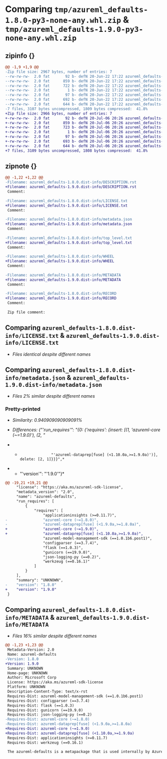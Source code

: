 # Comparing `tmp/azureml_defaults-1.8.0-py3-none-any.whl.zip` & `tmp/azureml_defaults-1.9.0-py3-none-any.whl.zip`

## zipinfo {}

```diff
@@ -1,9 +1,9 @@
-Zip file size: 2967 bytes, number of entries: 7
--rw-rw-rw-  2.0 fat       92 b- defN 20-Jun-22 17:22 azureml_defaults-1.8.0.dist-info/DESCRIPTION.rst
--rw-rw-rw-  2.0 fat      859 b- defN 20-Jun-22 17:22 azureml_defaults-1.8.0.dist-info/LICENSE.txt
--rw-rw-rw-  2.0 fat      722 b- defN 20-Jun-22 17:22 azureml_defaults-1.8.0.dist-info/metadata.json
--rw-rw-rw-  2.0 fat        1 b- defN 20-Jun-22 17:22 azureml_defaults-1.8.0.dist-info/top_level.txt
--rw-rw-rw-  2.0 fat       97 b- defN 20-Jun-22 17:22 azureml_defaults-1.8.0.dist-info/WHEEL
--rw-rw-rw-  2.0 fat      692 b- defN 20-Jun-22 17:22 azureml_defaults-1.8.0.dist-info/METADATA
--rw-rw-rw-  2.0 fat      644 b- defN 20-Jun-22 17:22 azureml_defaults-1.8.0.dist-info/RECORD
-7 files, 3107 bytes uncompressed, 1809 bytes compressed:  41.8%
+Zip file size: 2966 bytes, number of entries: 7
+-rw-rw-rw-  2.0 fat       92 b- defN 20-Jul-06 20:26 azureml_defaults-1.9.0.dist-info/DESCRIPTION.rst
+-rw-rw-rw-  2.0 fat      859 b- defN 20-Jul-06 20:26 azureml_defaults-1.9.0.dist-info/LICENSE.txt
+-rw-rw-rw-  2.0 fat      723 b- defN 20-Jul-06 20:26 azureml_defaults-1.9.0.dist-info/metadata.json
+-rw-rw-rw-  2.0 fat        1 b- defN 20-Jul-06 20:26 azureml_defaults-1.9.0.dist-info/top_level.txt
+-rw-rw-rw-  2.0 fat       97 b- defN 20-Jul-06 20:26 azureml_defaults-1.9.0.dist-info/WHEEL
+-rw-rw-rw-  2.0 fat      693 b- defN 20-Jul-06 20:26 azureml_defaults-1.9.0.dist-info/METADATA
+-rw-rw-rw-  2.0 fat      644 b- defN 20-Jul-06 20:26 azureml_defaults-1.9.0.dist-info/RECORD
+7 files, 3109 bytes uncompressed, 1808 bytes compressed:  41.8%
```

## zipnote {}

```diff
@@ -1,22 +1,22 @@
-Filename: azureml_defaults-1.8.0.dist-info/DESCRIPTION.rst
+Filename: azureml_defaults-1.9.0.dist-info/DESCRIPTION.rst
 Comment: 
 
-Filename: azureml_defaults-1.8.0.dist-info/LICENSE.txt
+Filename: azureml_defaults-1.9.0.dist-info/LICENSE.txt
 Comment: 
 
-Filename: azureml_defaults-1.8.0.dist-info/metadata.json
+Filename: azureml_defaults-1.9.0.dist-info/metadata.json
 Comment: 
 
-Filename: azureml_defaults-1.8.0.dist-info/top_level.txt
+Filename: azureml_defaults-1.9.0.dist-info/top_level.txt
 Comment: 
 
-Filename: azureml_defaults-1.8.0.dist-info/WHEEL
+Filename: azureml_defaults-1.9.0.dist-info/WHEEL
 Comment: 
 
-Filename: azureml_defaults-1.8.0.dist-info/METADATA
+Filename: azureml_defaults-1.9.0.dist-info/METADATA
 Comment: 
 
-Filename: azureml_defaults-1.8.0.dist-info/RECORD
+Filename: azureml_defaults-1.9.0.dist-info/RECORD
 Comment: 
 
 Zip file comment:
```

## Comparing `azureml_defaults-1.8.0.dist-info/LICENSE.txt` & `azureml_defaults-1.9.0.dist-info/LICENSE.txt`

 * *Files identical despite different names*

## Comparing `azureml_defaults-1.8.0.dist-info/metadata.json` & `azureml_defaults-1.9.0.dist-info/metadata.json`

 * *Files 2% similar despite different names*

### Pretty-printed

 * *Similarity: 0.940909090909091%*

 * *Differences: {"'run_requires'": "{0: {'requires': {insert: [(1, 'azureml-core (~=1.9.0)'), (2, "*

 * *                   "'azureml-dataprep[fuse] (<1.10.0a,>=1.9.0a)')], delete: [2, 1]}}}",*

 * * "'version'": "'1.9.0'"}*

```diff
@@ -19,21 +19,21 @@
     "license": "https://aka.ms/azureml-sdk-license",
     "metadata_version": "2.0",
     "name": "azureml-defaults",
     "run_requires": [
         {
             "requires": [
                 "applicationinsights (>=0.11.7)",
-                "azureml-core (~=1.8.0)",
-                "azureml-dataprep[fuse] (<1.9.0a,>=1.8.0a)",
+                "azureml-core (~=1.9.0)",
+                "azureml-dataprep[fuse] (<1.10.0a,>=1.9.0a)",
                 "azureml-model-management-sdk (==1.0.1b6.post1)",
                 "configparser (==3.7.4)",
                 "flask (==1.0.3)",
                 "gunicorn (==19.9.0)",
                 "json-logging-py (==0.2)",
                 "werkzeug (==0.16.1)"
             ]
         }
     ],
     "summary": "UNKNOWN",
-    "version": "1.8.0"
+    "version": "1.9.0"
 }
```

## Comparing `azureml_defaults-1.8.0.dist-info/METADATA` & `azureml_defaults-1.9.0.dist-info/METADATA`

 * *Files 16% similar despite different names*

```diff
@@ -1,23 +1,23 @@
 Metadata-Version: 2.0
 Name: azureml-defaults
-Version: 1.8.0
+Version: 1.9.0
 Summary: UNKNOWN
 Home-page: UNKNOWN
 Author: Microsoft Corp
 License: https://aka.ms/azureml-sdk-license
 Platform: UNKNOWN
 Description-Content-Type: text/x-rst
 Requires-Dist: azureml-model-management-sdk (==1.0.1b6.post1)
 Requires-Dist: configparser (==3.7.4)
 Requires-Dist: flask (==1.0.3)
 Requires-Dist: gunicorn (==19.9.0)
 Requires-Dist: json-logging-py (==0.2)
-Requires-Dist: azureml-core (~=1.8.0)
-Requires-Dist: azureml-dataprep[fuse] (<1.9.0a,>=1.8.0a)
+Requires-Dist: azureml-core (~=1.9.0)
+Requires-Dist: azureml-dataprep[fuse] (<1.10.0a,>=1.9.0a)
 Requires-Dist: applicationinsights (>=0.11.7)
 Requires-Dist: werkzeug (==0.16.1)
 
 The azureml-defaults is a metapackage that is used internally by Azure Machine Learning.
```

